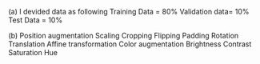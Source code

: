 (a) I devided data as following
    Training Data = 80%
    Validation data= 10%
    Test Data = 10%
    
(b) Position augmentation
      Scaling
      Cropping
      Flipping
      Padding
      Rotation
      Translation
      Affine transformation
    Color augmentation
      Brightness
      Contrast
      Saturation
      Hue
      
